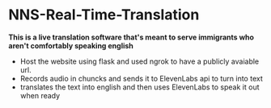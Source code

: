 # NNS-Real-Time-Translation

**This is a live translation software that's meant to serve immigrants who aren't comfortably speaking english**

- Host the website using flask and used ngrok to have a publicly avaiable url.
- Records audio in chuncks and sends it to ElevenLabs api to turn into text
- translates the text into english and then uses ElevenLabs to speak it out when ready
